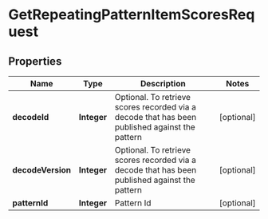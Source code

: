 

# GetRepeatingPatternItemScoresRequest


## Properties

| Name | Type | Description | Notes |
|------------ | ------------- | ------------- | -------------|
|**decodeId** | **Integer** | Optional. To retrieve scores recorded via a decode that has been published against the pattern |  [optional] |
|**decodeVersion** | **Integer** | Optional. To retrieve scores recorded via a decode that has been published against the pattern |  [optional] |
|**patternId** | **Integer** | Pattern Id |  [optional] |



